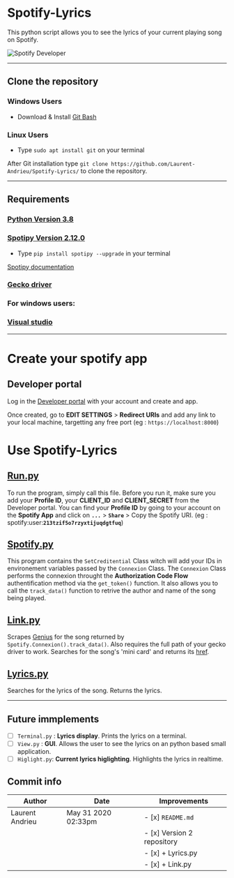 # Spotify-Lyrics

This python script allows you to see the lyrics of your current playing song on Spotify.

![Spotify Developer](https://developer.spotify.com/assets/FBImage.png)

---

## Clone the repository

### Windows Users
* Download & Install [Git Bash](https://gitforwindows.org/)

### Linux Users
* Type `sudo apt install git` on your terminal

After Git installation type `git clone https://github.com/Laurent-Andrieu/Spotify-Lyrics/` to clone the repository.

---

## Requirements

###  [Python Version 3.8](https://www.python.org/downloads/release/python-382/)
###  [Spotipy Version 2.12.0](https://github.com/plamere/spotipy/blob/2.12.0/docs/index.rst)
* Type `pip install spotipy --upgrade` in your terminal

[Spotipy documentation](https://spotipy.readthedocs.io/en/2.12.0/)
### [Gecko driver](https://github.com/mozilla/geckodriver/releases)
### For windows users:
### [Visual studio](https://support.microsoft.com/en-us/help/2977003/the-latest-supported-visual-c-downloads)
---

# Create your spotify app

##  Developer portal
Log in the [Developer portal](https://developer.spotify.com/dashboard/login) with your account and create and app.

Once created, go to **EDIT SETTINGS** > **Redirect URIs** and add any link to your local machine, targetting any free port (eg : `https://localhost:8000`)


# Use Spotify-Lyrics

##  [Run.py](https://github.com/Laurent-Andrieu/Spotify-Lyrics/blob/Version1/Run.py)
To run the program, simply call this file. Before you run it, make sure you add your **Profile ID**, your **CLIENT_ID** and **CLIENT_SECRET** from the Developer portal.
You can find your **Profile ID** by going to your account on the **Spotify App** and click on **`...`** > **`Share`** > Copy the Spotify URI. (eg : spotify:user:**`213tzif5o7rzyxtijuqdgtfuq`**)

##  [Spotify.py](https://github.com/Laurent-Andrieu/Spotify-Lyrics/blob/Version2/Spotify.py)
This program contains the `SetCreditential` Class witch will add your IDs in environement variables passed by the `Connexion` Class.
The `Connexion` Class performs the connexion throught the **Authorization Code Flow** authentification method via the `get_token()` function.
It also allows you to call the `track_data()` function to retrive the author and name of the song being played.

##  [Link.py](https://github.com/Laurent-Andrieu/Spotify-Lyrics/blob/Version2/Link.py)
Scrapes [Genius]() for the song returned by `Spotify.Connexion().track_data()`. Also requires the full path of your gecko driver to work.
Searches for the song's 'mini card' and returns its [href]().

## [Lyrics.py](https://github.com/Laurent-Andrieu/Spotify-Lyrics/blob/Version2/Lyrics.py)
Searches for the lyrics of the song.
Returns the lyrics.

---

##  Future immplements
- [ ]  `Terminal.py` : **Lyrics display**.  Prints the lyrics on a terminal.
- [ ]  `View.py` : **GUI**.  Allows the user to see the lyrics on an python based small application.
- [ ]  `Higlight.py`: **Current lyrics higlighting**. Highlights the lyrics in realtime.

##  Commit info
**Author**  | **Date**  | **Improvements**
----------- | --------- | ----------------
Laurent Andrieu | May 31 2020 02:33pm | - [x] `README.md`
  | | | - [x] Version 2 repository
  | | | - [x] + Lyrics.py
  | | | - [x] + Link.py
